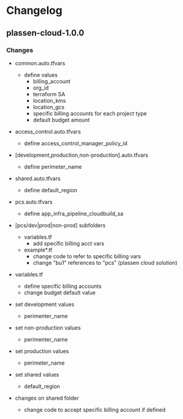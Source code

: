 # Changelog

## plassen-cloud-1.0.0

### Changes
* common.auto.tfvars
  * define values
    * billing_account
    * org_id
    * terraform SA
    * location_kms
    * location_gcs
    * specific billing accounts for each project type
    * default budget amount
* access_control.auto.tfvars
  * define access_control_manager_policy_id
* [development,production,non-production].auto.tfvars
  * define perimeter_name
* shared.auto.tfvars
  * define default_region
* pcs.auto.tfvars
  * define app_infra_pipeline_cloudbuild_sa
* [pcs/dev|prod|non-prod] subfolders
  * variables.tf
    * add specific billing acct vars
  * example*.tf
    * change code to refer to specific billing vars
    * change "bu1" references to "pcs" (plassen cloud solution)



* variables.tf
    * define specific billing accounts
    * change budget default value

* set development values
  * perimenter_name
* set non-production values
  * perimenter_name
* set production values
  * perimeter_name
* set shared values
  * default_region
* changes on shared folder
  * change code to accept specific billing account if defined
